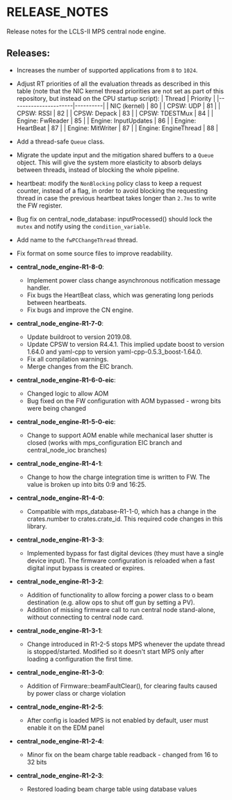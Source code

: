 # RELEASE_NOTES

Release notes for the LCLS-II MPS central node engine.

## Releases:

  * Increases the number of supported applications from `8` to `1024`.
  * Adjust RT priorities of all the evaluation threads as described in this
    table (note that the NIC kernel thread priorities are not set as part of
    this repository, but instead on the CPU startup script):
    | Thread               | Priority |
    |----------------------|----------|
    | NIC (kernel)         |    80    |
    | CPSW: UDP            |    81    |
    | CPSW: RSSI           |    82    |
    | CPSW: Depack         |    83    |
    | CPSW: TDESTMux       |    84    |
    | Engine: FwReader     |    85    |
    | Engine: InputUpdates |    86    |
    | Engine: HeartBeat    |    87    |
    | Engine: MitWriter    |    87    |
    | Engine: EngineThread |    88    |
  * Add a thread-safe `Queue` class.
  * Migrate the update input and the mitigation shared buffers to a `Queue`
    object. This will give the system more elasticity to absorb delays between
    threads, instead of blocking the whole pipeline.
  * heartbeat: modify the `NonBlocking` policy class to keep a request counter,
    instead of a flag, in order to avoid blocking the requesting thread in case
    the previous heartbeat takes longer than `2.7ms` to write the FW register.
  * Bug fix on central_node_database: inputProcessed() should lock the `mutex` and
    notify using the `condition_variable`.
  * Add name to the `fwPCChangeThread` thread.
  * Fix format on some source files to improve readability.

* __central_node_engine-R1-8-0__:
  * Implement power class change asynchronous notification message
    handler.
  * Fix bugs the HeartBeat class, which was generating long periods
    between heartbeats.
  * Fix bugs and improve the CN engine.

* __central_node_engine-R1-7-0__:
  * Update buildroot to version 2019.08.
  * Update CPSW to version R4.4.1. This implied update boost to version
    1.64.0 and yaml-cpp to version yaml-cpp-0.5.3_boost-1.64.0.
  * Fix all compilation warnings.
  * Merge changes from the EIC branch.

* __central_node_engine-R1-6-0-eic__:
  * Changed logic to allow AOM
  * Bug fixed on the FW configuration with AOM bypassed - wrong
    bits were being changed

* __central_node_engine-R1-5-0-eic__:
  * Change to support AOM enable while mechanical laser shutter
    is closed (works with mps_configuration EIC branch and
    central_node_ioc branches)

* __central_node_engine-R1-4-1__:
  * Change to how the charge integration time is written to FW.
    The value is broken up into bits 0:9 and 16:25.

* __central_node_engine-R1-4-0__:
  * Compatible with mps_database-R1-1-0, which has a change in the
    crates.number to crates.crate_id. This required code changes
    in this library.

* __central_node_engine-R1-3-3__:
  * Implemented bypass for fast digital devices (they must have
    a single device input). The firmware configuration is reloaded
    when a fast digital input bypass is created or expires.

* __central_node_engine-R1-3-2__:
  * Addition of functionality to allow forcing a power class to
    o beam destination (e.g. allow ops to shut off gun by setting
    a PV).
  * Addition of missing firmware call to run central node stand-alone,
    without connecting to central node card.

* __central_node_engine-R1-3-1__:
  * Change introduced in R1-2-5 stops MPS whenever the update thread
    is stopped/started. Modified so it doesn't start MPS only after
    loading a configuration the first time.

* __central_node_engine-R1-3-0__:
  * Addition of Firmware::beamFaultClear(), for clearing
    faults caused by power class or charge violation

* __central_node_engine-R1-2-5__:
  * After config is loaded MPS is not enabled by default, user
    must enable it on the EDM panel

* __central_node_engine-R1-2-4__:
  * Minor fix on the beam charge table readback - changed from 16 to 32 bits

* __central_node_engine-R1-2-3__:
  * Restored loading beam charge table using database values
